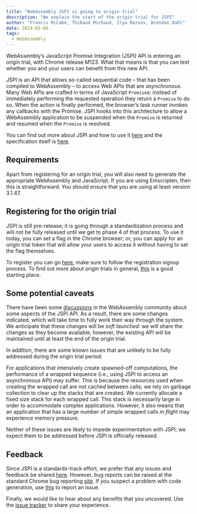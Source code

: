 ```yaml
---
title: "WebAssembly JSPI is going to origin trial"
description: "We explain the start of the origin trial for JSPI"
author: "Francis McCabe, Thibaud Michaud, Ilya Rezvov, Brendan Dahl"
date: 2024-03-06
tags:
  - WebAssembly
---
```

WebAssembly’s JavaScript Promise Integration (JSPI) API is entering an origin trial, with Chrome release M123. What that means is that you can test whether you and your users can benefit from this new API.

JSPI is an API that allows so-called sequential code – that has been compiled to WebAssembly – to access Web APIs that are _asynchronous_. Many Web APIs are crafted in terms of JavaScript `Promise`s: instead of immediately performing the requested operation they return a `Promise` to do so. When the action is finally performed, the browser’s task runner invokes any callbacks with the Promise. JSPI hooks into this architecture to allow a WebAssembly application to be suspended when the `Promise` is returned and resumed when the `Promise` is resolved.

<!--truncate-->
You can find out more about JSPI and how to use it [here](https://v8.dev/blog/jspi) and the specification itself is [here](https://github.com/WebAssembly/js-promise-integration).

## Requirements

Apart from registering for an origin trial, you will also need to generate the appropriate WebAssembly and JavaScript. If you are using Emscripten, then this is straightforward. You should ensure that you are using at least version 3.1.47.

## Registering for the origin trial

JSPI is still pre-release; it is going through a standardization process and will not be fully released until we get to phase 4 of that process. To use it today, you can set a flag in the Chrome browser; or, you can apply for an origin trial token that will allow your users to access it without having to set the flag themselves.

To register you can go [here](https://developer.chrome.com/origintrials/#/register_trial/1603844417297317889), make sure to follow the registration signup process. To find out more about origin trials in general, [this](https://developer.chrome.com/docs/web-platform/origin-trials) is a good starting place.

## Some potential caveats

There have been some [discussions](https://github.com/WebAssembly/js-promise-integration/issues) in the WebAssembly community about some aspects of the JSPI API. As a result, there are some changes indicated, which will take time to fully work their way through the system. We anticipate that these changes will be *soft launched*: we will share the changes as they become available, however, the existing API will be maintained until at least the end of the origin trial.

In addition, there are some known issues that are unlikely to be fully addressed during the origin trial period:

For applications that intensively create spawned-off computations, the performance of a wrapped sequence (i.e., using JSPI to access an asynchronous API) may suffer. This is because the resources used when creating the wrapped call are not cached between calls; we rely on garbage collection to clear up the stacks that are created.
We currently allocate a fixed size stack for each wrapped call. This stack is necessarily large in order to accommodate complex applications. However, it also means that an application that has a large number of simple wrapped calls _in flight_ may experience memory pressure.

Neither of these issues are likely to impede experimentation with JSPI; we expect them to be addressed before JSPI is officially released.

## Feedback

Since JSPI is a standards-track effort, we prefer that any issues and feedback be shared [here](https://github.com/WebAssembly/js-promise-integration/issues). However, bug reports can be raised at the standard Chrome bug reporting [site](https://issues.chromium.org/new). If you suspect a problem with code generation, use [this](https://github.com/emscripten-core/emscripten/issues) to report an issue.

Finally, we would like to hear about any benefits that you uncovered. Use the [issue tracker](https://github.com/WebAssembly/js-promise-integration/issues) to share your experience.
